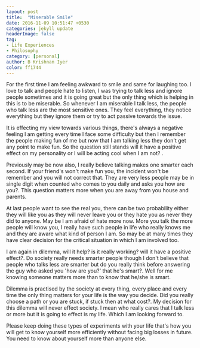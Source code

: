 ```yaml
---
layout: post
title:  "Miserable Smile"
date: 2016-11-09 10:51:47 +0530
categories: jekyll update
headerImage: false
tag:
- Life Experiences
- Philosophy
category: [personal]
author: B Krishnan Iyer
color: ff1744
---
```


For the first time I am feeling awkward to smile and same for laughing too. I love to talk and people hate to listen, I was trying to talk less and ignore people sometimes and it is going great but the only thing
which is helping in this is to be miserable. So whenever I am miserable I talk less, the people who talk
less are the most sensitive ones. They feel everything, they notice everything but they ignore them or try
to act passive towards the issue.

It is effecting my view towards various things, there's always a  negative feeling I am getting every time I
face some difficulty but then I remember the people making fun of me but now that I am talking less they
don't get any point to make fun. So the question still stands will it have a positive effect on my
personality or I will be acting cool when I am not? .

Previously may be now also, I really believe talking makes one smarter each second. If your friend's won't
make fun you, the incident won't be remember and you will not correct that. They are very less people may be
in single digit when counted who comes to you daily and asks you how are you?. This question matters more
when you are away from you house and parents.

At last people want to see the real you, there can be two probability either they will like you as they will
never leave you or they hate you as never they did to anyone. May be I am afraid of hate more now. More you
talk the more people will know you, I really have such people in life who really knows me and they are aware
what kind of person I am. So may be at many times they have clear decision for the critical situation in
which I am involved too.

I am again in dilemma, will it help? is it really working? will it have a positive effect?. Do society
really needs smarter people though I don't believe that people who talks less are smarter but do you really
think before answering the guy who asked you 'how are you?' that he's smart?. Well for me knowing someone
matters more than to know that he/she is smart.

Dilemma is practised by the society at every thing, every place and every time the only thing matters for
your life is the way you decide. Did you really choose a path or you are stuck, if stuck then at what cost?.
My decision for this dilemma will never effect society. I mean who really cares that I talk less or more but
it is going to effect is my life. Which I am looking forward to.

Please keep doing these types of experiments with your life that's how you will get to know yourself more
efficiently without facing big losses in future. You need to know about yourself more than anyone else.
